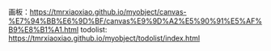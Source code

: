 画板：https://tmrxiaoxiao.github.io/myobject/canvas-%E7%94%BB%E6%9D%BF/canvas%E9%9D%A2%E5%90%91%E5%AF%B9%E8%B1%A1.html
todolist: https://tmrxiaoxiao.github.io/myobject/todolist/index.html
